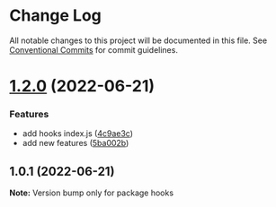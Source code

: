 # Change Log

All notable changes to this project will be documented in this file.
See [Conventional Commits](https://conventionalcommits.org) for commit guidelines.

# [1.2.0](https://github.com/iamyoki/yarn-workspaces/compare/v1.1.0...v1.2.0) (2022-06-21)


### Features

* add hooks index.js ([4c9ae3c](https://github.com/iamyoki/yarn-workspaces/commit/4c9ae3c4ef3d7dd6a8db49023dbaf4b41c9dc3fe))
* add new features ([5ba002b](https://github.com/iamyoki/yarn-workspaces/commit/5ba002b8424ce1376db8115b76cfeee440923f6b))





## 1.0.1 (2022-06-21)

**Note:** Version bump only for package hooks
